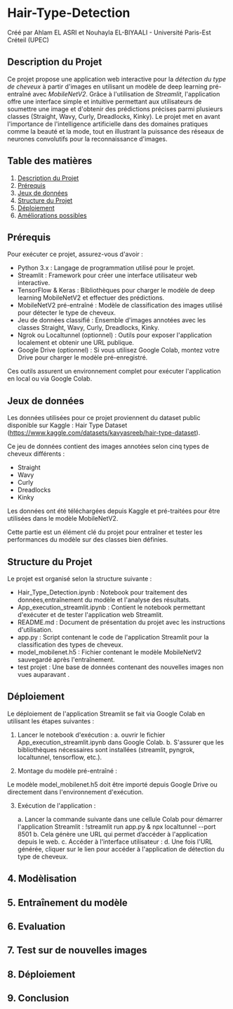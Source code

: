 # Hair-Type-Detection

Créé par Ahlam EL ASRI et Nouhayla EL-BIYAALI - Université Paris-Est Créteil (UPEC)


## Description du Projet

Ce projet propose une application web interactive pour la *détection du type de cheveux* à partir d'images en utilisant un modèle de deep learning pré-entraîné avec *MobileNetV2*. Grâce à l'utilisation de *Streamlit*, l'application offre une interface simple et intuitive permettant aux utilisateurs de soumettre une image et d'obtenir des prédictions précises parmi plusieurs classes (Straight, Wavy, Curly, Dreadlocks, Kinky). Le projet met en avant l'importance de l'intelligence artificielle dans des domaines pratiques comme la beauté et la mode, tout en illustrant la puissance des réseaux de neurones convolutifs pour la reconnaissance d'images.

## Table des matières

1. [Description du Projet](#description-du-projet)
2. [Prérequis](#prérequis)
3. [Jeux de données](#jeux-de-données)
4. [Structure du Projet](#structure-du-projet)
5. [Déploiement](#déploiement)
6. [Améliorations possibles](#améliorations-possibles)

## Prérequis

Pour exécuter ce projet, assurez-vous d'avoir :

- Python 3.x : Langage de programmation utilisé pour le projet.
- Streamlit : Framework pour créer une interface utilisateur web interactive.
- TensorFlow & Keras : Bibliothèques pour charger le modèle de deep learning MobileNetV2 et effectuer des prédictions.
- MobileNetV2 pré-entraîné : Modèle de classification des images utilisé pour détecter le type de cheveux.
- Jeu de données classifié : Ensemble d'images annotées avec les classes Straight, Wavy, Curly, Dreadlocks, Kinky.
- Ngrok ou Localtunnel (optionnel) : Outils pour exposer l'application localement et obtenir une URL publique.
- Google Drive (optionnel) : Si vous utilisez Google Colab, montez votre Drive pour charger le modèle pré-enregistré.
  
Ces outils assurent un environnement complet pour exécuter l'application en local ou via Google Colab.

## Jeux de données

Les données utilisées pour ce projet proviennent du dataset public disponible sur Kaggle : Hair Type Dataset (https://www.kaggle.com/datasets/kavyasreeb/hair-type-dataset).

Ce jeu de données contient des images annotées selon cinq types de cheveux différents :

- Straight
- Wavy
- Curly
- Dreadlocks
- Kinky
  
Les données ont été téléchargées depuis Kaggle et pré-traitées pour être utilisées dans le modèle MobileNetV2.

Cette partie est un élément clé du projet pour entraîner et tester les performances du modèle sur des classes bien définies.

##  Structure du Projet

Le projet est organisé selon la structure suivante :

- Hair_Type_Detection.ipynb : Notebook pour traitement des données,entraînement du modèle et l'analyse des résultats.
- App_execution_streamlit.ipynb : Contient le notebook permettant d'exécuter et de tester l'application web Streamlit.
- README.md : Document de présentation du projet avec les instructions d'utilisation.
- app.py : Script contenant le code de l'application Streamlit pour la classification des types de cheveux.
- model_mobilenet.h5 : Fichier contenant le modèle MobileNetV2 sauvegardé après l'entraînement.
- test projet : Une base de données contenant des nouvelles images non vues auparavant .

##  Déploiement

Le déploiement de l'application Streamlit se fait via Google Colab en utilisant les étapes suivantes :

1. Lancer le notebook d'exécution :
     a. ouvrir le fichier App_execution_streamlit.ipynb dans Google Colab.
     b. S'assurer que les bibliothèques nécessaires sont installées (streamlit, pyngrok, localtunnel, tensorflow, etc.).

2. Montage du modèle pré-entraîné :
   
Le modèle model_mobilenet.h5 doit être importé depuis Google Drive ou directement dans l'environnement d'exécution.

3. Exécution de l'application :

     a. Lancer la commande suivante dans une cellule Colab pour démarrer l'application Streamlit : !streamlit run app.py & npx localtunnel --port 8501
     b. Cela génère une URL qui permet d’accéder à l'application depuis le web.
     c. Accéder à l'interface utilisateur :
     d. Une fois l'URL générée, cliquer sur le lien pour accéder à l'application de détection du type de cheveux.

## 4. Modèlisation

## 5. Entraînement du modèle

## 6. Evaluation

## 7. Test sur de nouvelles images

## 8. Déploiement

## 9. Conclusion


